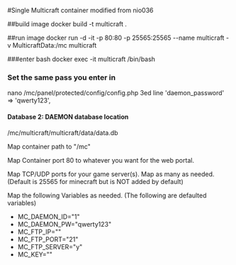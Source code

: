 #Single Multicraft container modified from nio036

##build image
docker build -t multicraft .
 
##run image
docker run -d -it -p 80:80 -p 25565:25565 --name multicraft  -v MulticraftData:/mc multicraft


  
###enter bash
docker exec -it multicraft /bin/bash

  
### Set the same pass you enter in  
nano /mc/panel/protected/config/config.php
  3ed line 'daemon_password' => 'qwerty123',

#### Database 2: DAEMON database location
/mc/multicraft/multicraft/data/data.db




Map container path to "/mc"

Map Container port 80 to whatever you want for the web portal.

Map TCP/UDP ports for your game server(s). Map as many as needed. (Default is 25565 for minecraft but is NOT added by default)



Map the following Variables as needed. (The following are defaulted variables)

- MC_DAEMON_ID="1"
- MC_DAEMON_PW="qwerty123"
- MC_FTP_IP=""
- MC_FTP_PORT="21"
- MC_FTP_SERVER="y"
- MC_KEY=""

